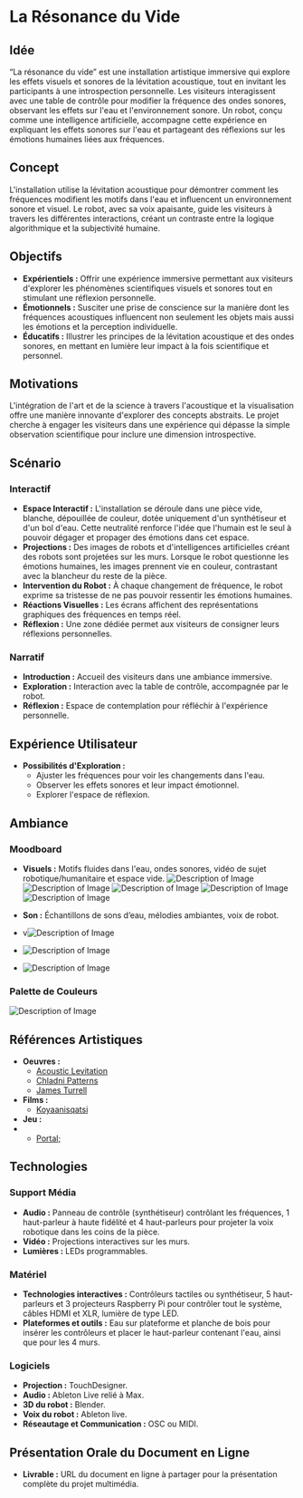 # La Résonance du Vide

## Idée
“La résonance du vide” est une installation artistique immersive qui explore les effets visuels et sonores de la lévitation acoustique, tout en invitant les participants à une introspection personnelle. Les visiteurs interagissent avec une table de contrôle pour modifier la fréquence des ondes sonores, observant les effets sur l'eau et l'environnement sonore. Un robot, conçu comme une intelligence artificielle, accompagne cette expérience en expliquant les effets sonores sur l'eau et partageant des réflexions sur les émotions humaines liées aux fréquences.

## Concept
L'installation utilise la lévitation acoustique pour démontrer comment les fréquences modifient les motifs dans l'eau et influencent un environnement sonore et visuel. Le robot, avec sa voix apaisante, guide les visiteurs à travers les différentes interactions, créant un contraste entre la logique algorithmique et la subjectivité humaine.

## Objectifs
- **Expérientiels :** Offrir une expérience immersive permettant aux visiteurs d'explorer les phénomènes scientifiques visuels et sonores tout en stimulant une réflexion personnelle.
- **Émotionnels :** Susciter une prise de conscience sur la manière dont les fréquences acoustiques influencent non seulement les objets mais aussi les émotions et la perception individuelle.
- **Éducatifs :** Illustrer les principes de la lévitation acoustique et des ondes sonores, en mettant en lumière leur impact à la fois scientifique et personnel.

## Motivations
L'intégration de l'art et de la science à travers l'acoustique et la visualisation offre une manière innovante d'explorer des concepts abstraits. Le projet cherche à engager les visiteurs dans une expérience qui dépasse la simple observation scientifique pour inclure une dimension introspective.

## Scénario
### Interactif
- **Espace Interactif :** L'installation se déroule dans une pièce vide, blanche, dépouillée de couleur, dotée uniquement d'un synthétiseur et d'un bol d'eau. Cette neutralité renforce l'idée que l'humain est le seul à pouvoir dégager et propager des émotions dans cet espace.
- **Projections :** Des images de robots et d'intelligences artificielles créant des robots sont projetées sur les murs. Lorsque le robot questionne les émotions humaines, les images prennent vie en couleur, contrastant avec la blancheur du reste de la pièce.
- **Intervention du Robot :** À chaque changement de fréquence, le robot exprime sa tristesse de ne pas pouvoir ressentir les émotions humaines.
- **Réactions Visuelles :** Les écrans affichent des représentations graphiques des fréquences en temps réel.
- **Réflexion :** Une zone dédiée permet aux visiteurs de consigner leurs réflexions personnelles.

### Narratif
- **Introduction :** Accueil des visiteurs dans une ambiance immersive.
- **Exploration :** Interaction avec la table de contrôle, accompagnée par le robot.
- **Réflexion :** Espace de contemplation pour réfléchir à l'expérience personnelle.

## Expérience Utilisateur
- **Possibilités d'Exploration :**
  - Ajuster les fréquences pour voir les changements dans l'eau.
  - Observer les effets sonores et leur impact émotionnel.
  - Explorer l'espace de réflexion.

## Ambiance
### Moodboard
- **Visuels :** Motifs fluides dans l'eau, ondes sonores, vidéo de sujet robotique/humanitaire et espace vide.
![Description of Image](images/your_image_name.jpg)
![Description of Image](images/your_image_name.jpg)
![Description of Image](images/your_image_name.jpg)
![Description of Image](images/your_image_name.jpg)
![Description of Image](images/your_image_name.jpg)

- **Son :** Échantillons de sons d’eau, mélodies ambiantes, voix de robot.
- v![Description of Image](images/your_image_name.jpg)
- ![Description of Image](images/your_image_name.jpg)
- ![Description of Image](images/your_image_name.jpg)

### Palette de Couleurs

![Description of Image](images/your_image_name.jpg)


## Références Artistiques
- **Oeuvres :**
  - [Acoustic Levitation](https://www.ancient-origins.net/news-science-space-mysterious-phenomena/acoustic-levitation-floating-wave-sound-00684)
  - [Chladni Patterns](https://youtu.be/eskZ3OORfYM)
  - [James Turrell](https://youtu.be/udlzm3Ea3RE)
- **Films :**
  - [Koyaanisqatsi](https://www.youtube.com/watch?v=BRItSHelLr4)
- **Jeu :**
- - [Portal;](https://youtu.be/KkNYZ430qGw)

## Technologies
### Support Média
- **Audio :** Panneau de contrôle (synthétiseur) contrôlant les fréquences, 1 haut-parleur à haute fidélité et 4 haut-parleurs pour projeter la voix robotique dans les coins de la pièce.
- **Vidéo :** Projections interactives sur les murs.
- **Lumières :** LEDs programmables.


### Matériel
- **Technologies interactives :** Contrôleurs tactiles ou synthétiseur, 5 haut-parleurs et 3 projecteurs Raspberry Pi pour contrôler tout le système, câbles HDMI et XLR, lumière de type LED.
- **Plateformes et outils :** Eau sur plateforme et planche de bois pour insérer les contrôleurs et placer le haut-parleur contenant l'eau, ainsi que pour les 4 murs.

### Logiciels
- **Projection :** TouchDesigner.
- **Audio :** Ableton Live relié à Max.
- **3D du robot :** Blender.
- **Voix du robot :** Ableton live.
- **Réseautage et Communication :** OSC ou MIDI.



## Présentation Orale du Document en Ligne
- **Livrable :** URL du document en ligne à partager pour la présentation complète du projet multimédia.

